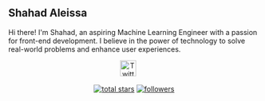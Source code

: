 ## Shahad Aleissa

Hi there! I'm Shahad, an aspiring Machine Learning Engineer with a passion for front-end development. I believe in the power of technology to solve real-world problems and enhance user experiences.

<!-- Social icons section -->
<p align="center">
  <a href="https://twitter.com/shaaleissa"><img width="32px" alt="Twitter" title="Twitter" src="https://i.imgur.com/OXZM1L6.png"/></a>
  &#8287;&#8287;&#8287;&#8287;&#8287;
</p>

<!-- Social badges section -->
<!-- Badges with custom icons - https://github.com/DenverCoder1/custom-icon-badges -->
<!-- View counter - https://github.com/DenverCoder1/Simple-View-Counter -->
<p align="center">
  <a href="https://github.com/shaaleissa?tab=repositories&sort=stargazers">
    <img alt="total stars" title="Total stars on GitHub" src="https://custom-icon-badges.demolab.com/github/stars/shaaleissa?color=55960c&style=for-the-badge&labelColor=488207&logo=star"/></a>
  <a href="https://github.com/shaaleissa?tab=followers">
    <img alt="followers" title="Follow me on Github" src="https://custom-icon-badges.demolab.com/github/followers/shaaleissa?color=236ad3&labelColor=1155ba&style=for-the-badge&logo=person-add&label=Follow&logoColor=white"/></a>
</p>

